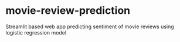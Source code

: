 # movie-review-prediction
Streamlit based web app predicting sentiment of movie reviews using logistic regression model
